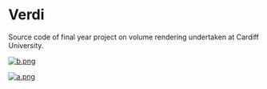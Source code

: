 # Verdi
Source code of final year project on volume rendering undertaken at Cardiff University.

[![b.png](https://i.postimg.cc/FKYwk1p7/b.png)](https://postimg.cc/TyXtZdZ6)

[![a.png](https://i.postimg.cc/bNj8X0TL/a.png)](https://postimg.cc/Hj3FXyF7)
